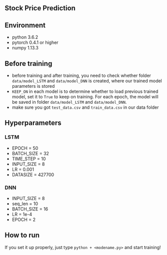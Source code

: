 ## Stock Price Prediction

## Environment
- python 3.6.2
- pytorch 0.4.1 or higher
- numpy 1.13.3

## Before training
- before training and after training, you need to check whether folder `data/model_LSTM` and `data/model_DNN` is created, where our trained model parameters is stored
- `KEEP_ON` in each model is to determine whether to load previous trained model, set it to `True` to keep on training. For each epoch, the model will be saved in folder `data/model_LSTM` and `data/model_DNN`. 
- make sure you got `test_data.csv` and `train_data.csv` in our data folder
## Hyperparameters
### LSTM
- EPOCH = 50
- BATCH_SIZE = 32
- TIME_STEP = 10          
- INPUT_SIZE = 8        
- LR = 0.001              
- DATASIZE = 427700
### DNN
- INPUT_SIZE = 8
- seq_len = 10
- BATCH_SIZE = 16
- LR = 1e-4
- EPOCH = 2
## How to run
If you set it up properly, just type `python + <modename.py>` and start training!
